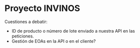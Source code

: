 # Proyecto INVINOS

Cuestiones a debatir:
- ID de producto o número de lote enviado a nuestra API en las peticiones.
- Gestión de EOAs en la API o en el cliente?
